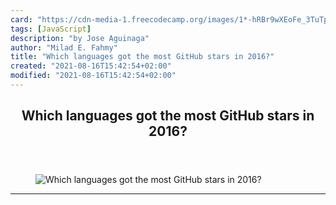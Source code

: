 ```yaml
---
card: "https://cdn-media-1.freecodecamp.org/images/1*-hRBr9wXEoFe_3TuTpuDVA.jpeg"
tags: [JavaScript]
description: "by Jose Aguinaga"
author: "Milad E. Fahmy"
title: "Which languages got the most GitHub stars in 2016?"
created: "2021-08-16T15:42:54+02:00"
modified: "2021-08-16T15:42:54+02:00"
---
```

<div class="site-wrapper">
<main id="site-main" class="site-main outer">
<div class="inner">
<article class="post-full post tag-javascript tag-python tag-data-visualization tag-data-science tag-tech ">
<header class="post-full-header">
<h1 class="post-full-title">Which languages got the most GitHub stars in 2016?</h1>
</header>
<figure class="post-full-image">
<picture>
<source media="(max-width: 700px)" sizes="1px" srcset="data:image/gif;base64,R0lGODlhAQABAIAAAAAAAP///yH5BAEAAAAALAAAAAABAAEAAAIBRAA7 1w">
<source media="(min-width: 701px)" sizes="(max-width: 800px) 400px,
(max-width: 1170px) 700px,
1400px" srcset="https://cdn-media-1.freecodecamp.org/images/1*-hRBr9wXEoFe_3TuTpuDVA.jpeg 300w,
https://cdn-media-1.freecodecamp.org/images/1*-hRBr9wXEoFe_3TuTpuDVA.jpeg 600w,
https://cdn-media-1.freecodecamp.org/images/1*-hRBr9wXEoFe_3TuTpuDVA.jpeg 1000w,
https://cdn-media-1.freecodecamp.org/images/1*-hRBr9wXEoFe_3TuTpuDVA.jpeg 2000w">
<img onerror="this.style.display='none'" src="https://cdn-media-1.freecodecamp.org/images/1*-hRBr9wXEoFe_3TuTpuDVA.jpeg" alt="Which languages got the most GitHub stars in 2016?">
</picture>
</figure>
<section class="post-full-content">
<div class="post-content medium-migrated-article">
</div>
<hr>
</section>
</article>
</div>
</main>
</div>
<!-- Google Tag Manager (noscript) -->
<!-- End Google Tag Manager (noscript) -->
